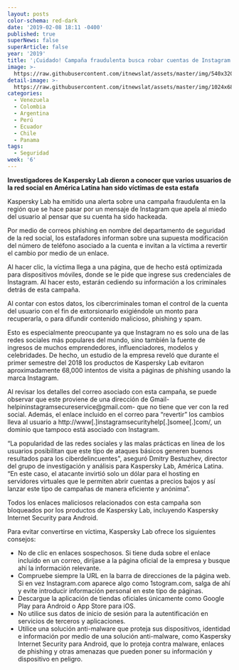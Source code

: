 ```yaml
---
layout: posts
color-schema: red-dark
date: '2019-02-08 18:11 -0400'
published: true
superNews: false
superArticle: false
year: '2019'
title: '¡Cuidado! Campaña fraudulenta busca robar cuentas de Instagram '
image: >-
  https://raw.githubusercontent.com/itnewslat/assets/master/img/540x320/Kaspersky-Instagram-p.jpg
detail-image: >-
  https://raw.githubusercontent.com/itnewslat/assets/master/img/1024x680/Kaspersky-Instagram-g.jpg
categories:
  - Venezuela
  - Colombia
  - Argentina
  - Perú
  - Ecuador
  - Chile
  - Panama
tags:
  - Seguridad
week: '6'
---
```

**Investigadores de Kaspersky Lab dieron a conocer que varios usuarios de la red social en América Latina han sido víctimas de esta estafa**    

Kaspersky Lab ha emitido una alerta sobre una campaña fraudulenta en la región que se hace pasar por un mensaje de Instagram que apela al miedo del usuario al pensar que su cuenta ha sido hackeada.  
 
Por medio de correos phishing en nombre del departamento de seguridad de la red social, los estafadores informan sobre una supuesta modificación del número de teléfono asociado a la cuenta e invitan a la víctima a revertir el cambio por medio de un enlace. 
 
Al hacer clic, la víctima llega a una página, que de hecho está optimizada para dispositivos móviles, donde se le pide que ingrese sus credenciales de Instagram. Al hacer esto, estarán cediendo su información a los criminales detrás de esta campaña. 
  
Al contar con estos datos, los cibercriminales toman el control de la cuenta del usuario con el fin de extorsionarlo exigiéndole un monto para recuperarla, o para difundir contenido malicioso, phishing y spam.
 
Esto es especialmente preocupante ya que Instagram no es solo una de las redes sociales más populares del mundo, sino también la fuente de ingresos de muchos emprendedores, influenciadores, modelos y celebridades. De hecho, un estudio de la empresa reveló que durante el primer semestre del 2018 los productos de Kaspersky Lab evitaron aproximadamente 68,000 intentos de visita a páginas de phishing usando la marca Instagram. 

Al revisar los detalles del correo asociado con esta campaña, se puede observar que este proviene de una dirección de Gmail- helpininstagramsecureservice@gmail.com- que no tiene que ver con la red social. Además, el enlace incluido en el correo para “revertir” los cambios lleva al usuario a http://www[.]instagramsecurityhelp[.]somee[.]com/, un dominio que tampoco está asociado con Instagram.   
  
“La popularidad de las redes sociales y las malas prácticas en línea de los usuarios posibilitan que este tipo de ataques básicos generen buenos resultados para los ciberdelincuentes", aseguró Dmitry Bestuzhev, director del grupo de investigación y análisis para Kaspersky Lab, América Latina.  “En este caso, el atacante invirtió solo un dólar para el hosting en servidores virtuales que le permiten abrir cuentas a precios bajos y así lanzar este tipo de campañas de manera eficiente y anónima”. 

Todos los enlaces maliciosos relacionados con esta campaña son bloqueados por los productos de Kaspersky Lab, incluyendo Kaspersky Internet Security para Android. 

Para evitar convertirse en víctima, Kaspersky Lab ofrece los siguientes consejos:
 
- No de clic en enlaces sospechosos. Si tiene duda sobre el enlace incluido en un correo, diríjase a la página oficial de la empresa y busque ahí la información relevante. 
- Compruebe siempre la URL en la barra de direcciones de la página web. Si en vez Instagram.com aparece algo como 1stogram.com, salga de ahí y evite introducir información personal en este tipo de páginas.
- Descargue la aplicación de tiendas oficiales únicamente como Google Play para Android o App Store para iOS.
- No utilice sus datos de inicio de sesión para la autentificación en servicios de terceros y aplicaciones.
- Utilice una solución anti-malware que proteja sus dispositivos, identidad e información por medio de una solución anti-malware, como Kaspersky Internet Security para Android,  que lo proteja contra malware, enlaces de phishing y otras amenazas que pueden poner su información y dispositivo en peligro.